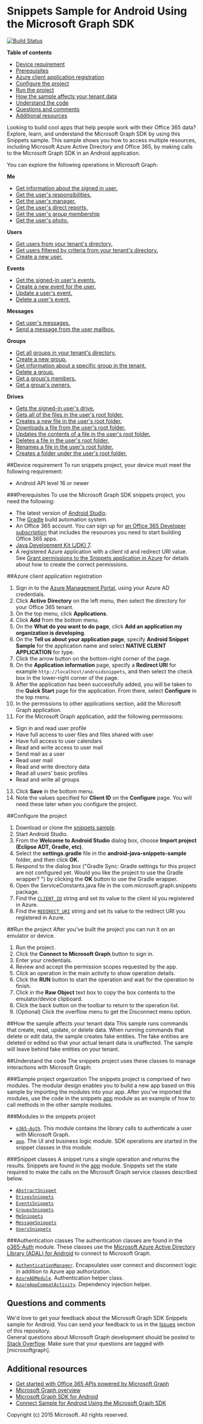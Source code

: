 # Snippets Sample for Android Using the Microsoft Graph SDK

[![Build Status](https://travis-ci.org/microsoftgraph/android-java-snippets-sample.svg?branch=master)](https://travis-ci.org/microsoftgraph/android-java-snippets-sample)

**Table of contents**

* [Device requirement](#device-requirement)
* [Prerequisites](#prerequisites)
* [Azure client application registration](#azure-client-application-registration)
* [Configure the project](#configure-the-project)
* [Run the project](#run-the-project)
* [How the sample affects your tenant data](#how-the-sample-affects-your-tenant-data)
* [Understand the code](#understand-the-code)
* [Questions and comments](#questions-and-comments)
* [Additional resources](#additional-resources)

Looking to build cool apps that help people work with their Office 365 data? Explore, learn, and understand the Microsoft Graph SDK by using this Snippets sample. This sample shows you how to access multiple resources, including Microsoft Azure Active Directory and Office 365, by making calls to the Microsoft Graph SDK in an Android application.

You can explore the following operations in Microsoft Graph:

**Me**

* [Get information about the signed in user.](app/src/main/java/com/microsoft/graph/snippets/snippet/MeSnippets.java#L44)
* [Get the user's responsibilities.](app/src/main/java/com/microsoft/graph/snippets/snippet/MeSnippets.java#L67)
* [Get the user's manager.](app/src/main/java/com/microsoft/graph/snippets/snippet/MeSnippets.java#L94)
* [Get the user's direct reports.](app/src/main/java/com/microsoft/graph/snippets/snippet/MeSnippets.java#L117)
* [Get the user's group membership](app/src/main/java/com/microsoft/graph/snippets/snippet/MeSnippets.java#L140)
* [Get the user's photo.](app/src/main/java/com/microsoft/graph/snippets/snippet/MeSnippets.java#L164)

**Users**

* [Get users from your tenant's directory.](app/src/main/java/com/microsoft/graph/snippets/snippet/UsersSnippets.java#L49)
* [Get users filtered by criteria from your tenant's directory.](app/src/main/java/com/microsoft/graph/snippets/snippet/UsersSnippets.java#L80)
* [Create a new user.](app/src/main/java/com/microsoft/graph/snippets/snippet/UsersSnippets.java#L113)

**Events**

* [Get the signed-in user's events.](app/src/main/java/com/microsoft/graph/snippets/snippet/EventsSnippets.java#L51)
* [Create a new event for the user.](app/src/main/java/com/microsoft/graph/snippets/snippet/EventsSnippets.java#L83)
* [Update a user's event.](app/src/main/java/com/microsoft/graph/snippets/snippet/EventsSnippets.java#L118)
* [Delete a user's event.](app/src/main/java/com/microsoft/graph/snippets/snippet/EventsSnippets.java#L170)

**Messages**

* [Get user's messages.](app/src/main/java/com/microsoft/graph/snippets/snippet/MessageSnippets.java#L51)
* [Send a message from the user mailbox.](app/src/main/java/com/microsoft/graph/snippets/snippet/MessageSnippets.java#L82)

**Groups**

* [Get all groups in your tenant's directory.](app/src/main/java/com/microsoft/graph/snippets/snippet/GroupsSnippets.java#L184)
* [Create a new group.](app/src/main/java/com/microsoft/graph/snippets/snippet/GroupsSnippets.java#L214)
* [Get information about a specific group in the tenant.](app/src/main/java/com/microsoft/graph/snippets/snippet/GroupsSnippets.java#L45)
* [Delete a group.](app/src/main/java/com/microsoft/graph/snippets/snippet/GroupsSnippets.java#L248)
* [Get a group's members.](app/src/main/java/com/microsoft/graph/snippets/snippet/GroupsSnippets.java#L90)
* [Get a group's owners.](app/src/main/java/com/microsoft/graph/snippets/snippet/GroupsSnippets.java#L137)

**Drives**

* [Gets the signed-in user's drive.](/app/src/main/java/com/microsoft/graph/snippets/snippet/DrivesSnippets.java#L51)
* [Gets all of the files in the user's root folder.](/app/src/main/java/com/microsoft/graph/snippets/snippet/DrivesSnippets.java#L83)
* [Creates a new file in the user's root folder.](/app/src/main/java/com/microsoft/graph/snippets/snippet/DrivesSnippets.java#L118)
* [Downloads a file from the user's root folder.](/app/src/main/java/com/microsoft/graph/snippets/snippet/DrivesSnippets.java#L160)
* [Updates the contents of a file in the user's root folder.](/app/src/main/java/com/microsoft/graph/snippets/snippet/DrivesSnippets.java#L223)
* [Deletes a file in the user's root folder.](/app/src/main/java/com/microsoft/graph/snippets/snippet/DrivesSnippets.java#L284)
* [Renames a file in the user's root folder.](/app/src/main/java/com/microsoft/graph/snippets/snippet/DrivesSnippets.java#L337)
* [Creates a folder under the user's root folder.](/app/src/main/java/com/microsoft/graph/snippets/snippet/DrivesSnippets.java#L395)

##Device requirement
To run snippets project, your device must meet the following requirement:
* Android API level 16 or newer

###Prerequisites
To use the Microsoft Graph SDK snippets project, you need the following:
* The latest version of [Android Studio](http://developer.android.com/sdk/index.html).
* The [Gradle](http://www.gradle.org) build automation system.
* An Office 365 account. You can sign up for [an Office 365 Developer subscription](https://portal.office.com/Signup/Signup.aspx?OfferId=C69E7747-2566-4897-8CBA-B998ED3BAB88&DL=DEVELOPERPACK&ali=1#0) that includes the resources you need to start building Office 365 apps.
* [Java Development Kit (JDK) 7](http://www.oracle.com/technetwork/java/javase/downloads/jdk7-downloads-1880260.html).
* A registered Azure application with a client id and redirect URI value. See [Grant permissions to the Snippets application in Azure](../../../android-java-snippets-rest-sample/wiki/Grant-permissions-for-the-Snippet-application-in-Azure) for details about how to create the correct permissions.

##Azure client application registration
1. Sign in to the [Azure Management Portal](https://manage.windowsazure.com), using your Azure AD credentials.
2.	Click **Active Directory** on the left menu, then select the directory for your Office 365 tenant.
3.	On the top menu, click **Applications**.
4.	Click **Add** from the bottom menu.
5.	On the **What do you want to do page**, click **Add an application my organization is developing**.
6.	On the **Tell us about your application page**, specify **Android Snippet Sample** for the application name and select **NATIVE CLIENT APPLICATION** for type.
7.	Click the arrow button on the bottom-right corner of the page.
8.	On the **Application information** page, specify a **Redirect URI** for example `http://localhost/androidsnippets`, and then select the check box in the lower-right corner of the page.
9.	After the application has been successfully added, you will be taken to the **Quick Start** page for the application. From there, select **Configure** in the top menu.
10. In the permissions to other applications section, add the Microsoft Graph application.
11. For the Microsoft Graph application, add the following permissions:
   * Sign in and read user profile
   * Have full access to user files and files shared with user
   * Have full access to user calendars
   * Read and write access to user mail 
   * Send mail as a user
   * Read user mail
   * Read and write directory data
   * Read all users' basic profiles
   * Read and write all groups
13. Click **Save** in the bottom menu.
14. Note the values specified for **Client ID** on the **Configure** page. You will need these later when you configure the project.

##Configure the project

1. Download or clone the [snippets sample](../../).
2. Start Android Studio.
3. From the **Welcome to Android Studio** dialog box, choose **Import project (Eclipse ADT, Gradle, etc)**.
4. Select the **settings.gradle** file in the **android-java-snippets-sample** folder, and then click **OK**.
5. Respond to the dialog box ("Gradle Sync: Gradle settings for this project are not configured yet. Would you like the project to use the Gradle wrapper? ") by clicking the **OK** button to use the Gradle wrapper. 
6. Open the ServiceConstants.java file in the com.microsoft.graph.snippets package.
7. Find the [`CLIENT_ID`](app/src/main/java/com/microsoft/graph/snippets/ServiceConstants.java#L11) string and set its value to the client id you registered in Azure.
8. Find the [`REDIRECT_URI`](app/src/main/java/com/microsoft/graph/snippets/ServiceConstants.java#L10) string and set its value to the redirect URI you registered in Azure.

##Run the project
After you've built the project you can run it on an emulator or device.

1. Run the project.
2. Click the **Connect to Microsoft Graph** button to sign in.
3. Enter your credentials.
4. Review and accept the permission scopes requested by the app.
4. Click an operation in the main activity to show operation details.
5. Click the **RUN** button to start the operation and wait for the operation to finish.
6. Click in the **Raw Object** text box to copy the box contents to the emulator/device clipboard.
7. Click the back button on the toolbar to return to the operation list.
8. (Optional) Click the overflow menu to get the Disconnect menu option.

##How the sample affects your tenant data
This sample runs commands that create, read, update, or delete data. When running commands that delete or edit data, the sample creates fake entities. The fake entities are deleted or edited so that your actual tenant data is unaffected. The sample will leave behind fake entities on your tenant.

##Understand the code
The snippets project uses these classes to manage interactions with Microsoft Graph:

###Sample project organization
The snippets project is comprised of two modules. The modular design enables you to build a new app based on this sample by importing the modules into your app. After you've imported the modules, use the code in the snippets [app](/app) module as an example of how to call methods in the other sample modules.

###Modules in the snippets project
* [`o365-Auth`](/o365-auth). This module contains the library calls to authenticate a user with Microsoft Graph.
* [`app`](/app). The UI and business logic module. SDK operations are started in the snippet classes in this module.

###Snippet classes
A snippet runs a single operation and returns the results. Snippets are found in the [app](/app) module. Snippets set the state required to make the calls on the Microsoft Graph service classes described below.
* [`AbstractSnippet`](/app/src/main/java/com/microsoft/graph/snippets/snippet/AbstractSnippet.java)
* [`DrivesSnippets`](/app/src/main/java/com/microsoft/graph/snippets/snippet/DrivesSnippets.java)
* [`EventsSnippets`](/app/src/main/java/com/microsoft/graph/snippets/snippet/EventsSnippets.java)
* [`GroupsSnippets`](/app/src/main/java/com/microsoft/graph/snippets/snippet/GroupsSnippets.java)
* [`MeSnippets`](/app/src/main/java/com/microsoft/graph/snippets/snippet/MeSnippets.java)
* [`MessageSnippets`](/app/src/main/java/com/microsoft/graph/snippets/snippet/MessageSnippets.java)
* [`UsersSnippets`](/app/src/main/java/com/microsoft/graph/snippets/snippet/UsersSnippets.java)

###Authentication classes
The authentication classes are found in the [o365-Auth](/o365-auth) module. These classes use the [Microsoft Azure Active Directory Library (ADAL) for Android](https://github.com/AzureAD/azure-activedirectory-library-for-android) to connect to Microsoft Graph. 

* [`AuthenticationManager`](/o365-auth/src/main/java/com/microsoft/graph/auth/AuthenticationManager.java). Encapsulates user connect and disconnect logic in addition to Azure app authorization.
* [`AzureADModule`](/o365-auth/src/main/java/com/microsoft/graph/auth/AzureADModule.java). Authentication helper class. 
* [`AzureAppCompatActivity`](/o365-auth/src/main/java/com/microsoft/graph/auth/AzureAppCompatActivity.java). Dependency injection helper.

## Questions and comments
We'd love to get your feedback about the Microsoft Graph SDK Snippets sample for Android. You can send your feedback to us in the [Issues](../../issues) section of this repository. <br/>
General questions about Microsoft Graph development should be posted to [Stack Overflow](http://stackoverflow.com/questions/tagged/microsoftgraph). Make sure that your questions are tagged with [microsoftgraph].

## Additional resources

* [Get started with Office 365 APIs powered by Microsoft Graph](http://dev.office.com/getting-started/office365apis)
* [Microsoft Graph overview](http://graph.microsoft.io)
* [Microsoft Graph SDK for Android](../../../msgraph-sdk-android)
* [Connect Sample for Android Using the Microsoft Graph SDK](../../../android-java-connect-sample)

Copyright (c) 2015 Microsoft. All rights reserved.

